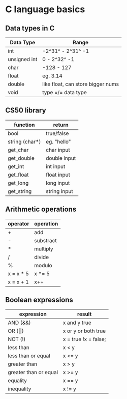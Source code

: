 # C language basics

## Data types in C

| Data Type | Range |
|-----------|-------|
| int | -2^31^ - 2^31^ -1 |
| unsigned int | 0 - 2^32^ -1 |
| char | -128 - 127 |
| float | eg. 3.14 |
| double | like float, can store bigger nums |
| void | type =/= data type |

## CS50 library

| function | return |
|-----------|-------|
| bool | true/false |
| string (char*) | eg. "hello" |
| get_char | char input |
| get_double | double input |
| get_int | int input |
| get_float | float input |
| get_long | long input |
| get_string | string input |

## Arithmetic operations

| operator | operation |
|----------|-----------|
| + | add |
| - | substract |
| * | multiply |
| / | divide |
| % | modulo |
| x = x * 5 | x *= 5 |
| x = x + 1 | x++ |

## Boolean expressions

| expression | result |
|------------|--------|
| AND (&&) | x and y true |
| OR (\|\|) | x or y or both true |
| NOT (!) | x = true !x = false; |
| less than | x < y |
| less than or equal | x <= y |
| greater than | x > y |
| greater than or equal | x >= y |
| equality | x == y |
| inequality | x != y |